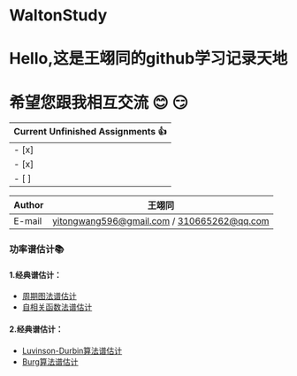 # WaltonStudy
Hello,这是王翊同的github学习记录天地
==================
希望您跟我相互交流 :blush: :smirk:
=============================================

 |Current Unfinished Assignments :thumbsup:
 |---
- [x]  | 经典谱估计
- [x]  | 现代谱估计
- [ ]  | 自适应滤波

|Author|王翊同|
|---|---
|E-mail|yitongwang596@gmail.com / 310665262@qq.com

### 功率谱估计:books:
#### 1.经典谱估计：
* [周期图法谱估计](/功率谱估计/经典谱估计/周期图法谱估计代码.py)
* [自相关函数法谱估计](/功率谱估计/经典谱估计/自相关函数谱估计代码.py)
#### 2.经典谱估计：
* [Luvinson-Durbin算法谱估计](/功率谱估计/现代谱估计/Luvinson-Durbin算法谱估计代码.py)
* [Burg算法谱估计](/功率谱估计/现代谱估计/Burg算法谱估计代码.py)
